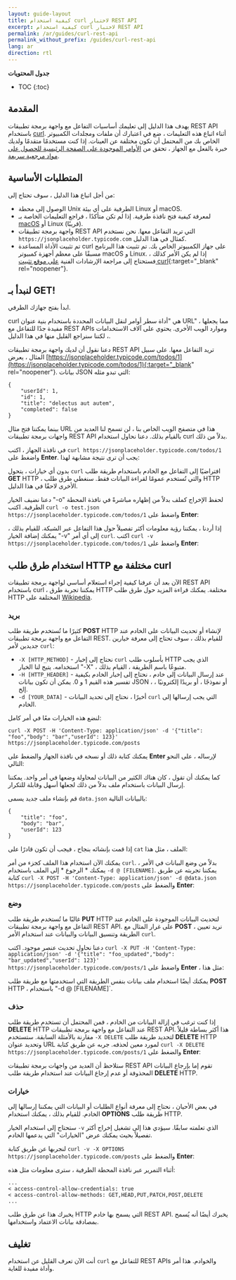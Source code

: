 ```yaml
---
layout: guide-layout
title: كيفية استخدام curl لاختبار REST API
excerpt: كيفية استخدام curl لاختبار REST API
permalink: /ar/guides/curl-rest-api
permalink_without_prefix: /guides/curl-rest-api
lang: ar
direction: rtl
---
```


**جدول المحتويات**

* TOC
{:toc}

## المقدمة

يهدف هذا الدليل إلى تعليمك أساسيات التفاعل مع واجهة برمجة تطبيقات REST API باستخدام [curl](https://github.com/curl/curl). أثناء اتباع هذه التعليمات ، ضع في اعتبارك أن ملفات ومجلدات الكمبيوتر الخاص بك من المحتمل أن تكون مختلفة عن العينات. إذا كنت مستخدمًا متقدمًا ولديك خبرة بالفعل مع الجهاز ، تحقق من [الأوامر الموجودة على الصفحة الرئيسية للحصول على مواد مرجعية سريعة](/ar/).

## المتطلبات الأساسية

من أجل اتباع هذا الدليل ، سوف تحتاج إلى:

* الوصول إلى محطة Unix الطرفية على أي بيئة Linux أو macOS.
* لمعرفة كيفية فتح نافذة طرفية. إذا لم تكن متأكدًا ، فراجع التعليمات الخاصة بـ [macOS](open-terminal-macos) أو Linux (قريبًا).
* واجهة برمجة تطبيقات REST API التي تريد التفاعل معها. نحن نستخدم `https://jsonplaceholder.typicode.com` كمثال في هذا الدليل.
* تم تثبيت الأداة المساعدة curl على جهاز الكمبيوتر الخاص بك. تم تثبيت هذا البرنامج مسبقًا على معظم أجهزة كمبيوتر macOS و Linux. إذا لم يكن الأمر كذلك ، فستحتاج إلى مراجعة الإرشادات الفنية [على موقع تثبيت curl](https://curl.haxx.se/docs/install.html){:target="_blank" rel="noopener"}.

## لنبدأ بـ GET!

ابدأ بفتح جهازك الطرفي.

curl هي "أداة سطر أوامر لنقل البيانات المحددة باستخدام بنية عنوان URL" ، مما يجعلها مفيدة جدًا للتفاعل مع REST APIs وموارد الويب الأخرى. يحتوي على آلاف الاستخدامات ، لكننا سنراجع القليل منها في هذا الدليل.

دعنا نقول أن لديك واجهة برمجة تطبيقات REST API تريد التفاعل معها. على سبيل المثال ، يعرض [https://jsonplaceholder.typicode.com/todos/1](https://jsonplaceholder.typicode.com/todos/1){:target="_blank" rel="noopener"}. بيانات JSON التي تبدو مثله:

```
{
	"userId": 1,
	"id": 1,
	"title": "delectus aut autem",
	"completed": false
}
```

بينما يمكننا فتح مثال URL هذا في متصفح الويب الخاص بنا ، لن تسمح لنا العديد من واجهات برمجة تطبيقات REST API بالقيام بذلك. دعنا نحاول استخدام curl بدلاً من ذلك.

في نافذة الجهاز ، اكتب `curl https://jsonplaceholder.typicode.com/todos/1` واضغط على **Enter**. يجب أن ترى نتيجة مشابهة لهذا:

<div class="center guideimages">
  <amp-anim src="/assets/guides/curl-rest-api/curl-get-basic-en.gif" width="665" height="387" alt="عرض تجريبي لأمر curl الأساسي" layout="responsive"></amp-anim>
</div>

بدون أي خيارات ، يتحول `curl` افتراضيًا إلى التفاعل مع الخادم باستخدام طريقة طلب **GET** HTTP ، والتي تُستخدم عمومًا لقراءة البيانات فقط. سنغطي طرق طلب HTTP الأخرى لاحقًا في هذا الدليل.

دعنا نضيف الخيار "-o" لحفظ الإخراج كملف بدلاً من إظهاره مباشرةً في نافذة المحطة الطرفية. اكتب `curl -o test.json https://jsonplaceholder.typicode.com/todos/1` واضغط على **Enter**:

<div class="center guideimages">
  <amp-anim src="/assets/guides/curl-rest-api/curl-get-output-en.gif" width="665" height="387" alt="عرض توضيحي لأمر curl الأساسي مع إخراج الملف" layout="responsive"></amp-anim>
</div>

إذا أردنا ، يمكننا رؤية معلومات أكثر تفصيلاً حول هذا التفاعل عبر الشبكة. للقيام بذلك ، يمكنك إضافة الخيار "-v" إلى أي أمر `curl`. اكتب `curl -v https://jsonplaceholder.typicode.com/todos/1` واضغط على **Enter**:


<div class="center guideimages">
  <amp-anim src="/assets/guides/curl-rest-api/curl-get-verbose-en.gif" width="665" height="387" alt="عرض توضيحي لأمر curl الأساسي مع إخراج مطول" layout="responsive"></amp-anim>
</div>

## استخدام طرق طلب HTTP مختلفة مع curl

الآن بعد أن عرفنا كيفية إجراء استعلام أساسي لواجهة برمجة تطبيقات REST API باستخدام curl ، يمكننا تجربة طرق HTTP مختلفة. يمكنك قراءة المزيد حول طرق طلب HTTP المختلفة على [Wikipedia](https://en.wikipedia.org/wiki/Hypertext_Transfer_Protocol#Request_methods).

### بريد

كثيرًا ما تُستخدم طريقة طلب **POST** HTTP لإنشاء أو تحديث البيانات على الخادم عند التفاعل مع واجهة برمجة تطبيقات REST. للقيام بذلك ، سوف تحتاج إلى معرفة خيارين جديدين لأمر `curl`:

* `-X [HTTP_METHOD]` - نحتاج إلى إخبار `curl` بأسلوب طلب HTTP الذي يجب استخدامه. يتيح لنا الخيار "-X" ، متبوعًا باسم الطريقة ، القيام بذلك.
* `-H [HTTP_HEADER]` - عند إرسال البيانات إلى خادم ، نحتاج إلى إخبار الخادم بكيفية تفسير هذه القيم 1 و 0. يمكن أن تكون بيانات JSON ، أو نموذجًا ، أو بريدًا إلكترونيًا ، إلخ.
* `-d [YOUR_DATA]` - أخيرًا ، نحتاج إلى تحديد البيانات `curl` التي يجب إرسالها إلى الخادم.

لنضع هذه الخيارات معًا في أمر كامل:

`curl -X POST -H 'Content-Type: application/json' -d '{"title": "foo","body": "bar","userId": 123}' https://jsonplaceholder.typicode.com/posts`

يمكنك كتابة ذلك أو نسخه في نافذة الجهاز والضغط على **Enter** لإرساله ، على النحو التالي:

<div class="center guideimages">
  <amp-anim src="/assets/guides/curl-rest-api/curl-post-basic-en.gif" width="665" height="387" alt="عرض توضيحي لأمر POST curl" layout="responsive"></amp-anim>
</div>

كما يمكنك أن تقول ، كان هناك الكثير من البيانات لمحاولة وضعها في أمر واحد. يمكننا إرسال البيانات باستخدام ملف بدلاً من ذلك لجعلها أسهل وقابلة للتكرار.

قم بإنشاء ملف جديد يسمى `data.json` بالبيانات التالية:

```
{
	"title": "foo",
	"body": "bar",
	"userId": 123
}
```

إذا قمت بإنشائه بنجاح ، فيجب أن تكون قادرًا على `cat` الملف ، مثل هذا:

<div class="center guideimages">
  <amp-anim src="/assets/guides/curl-rest-api/nano-datajson-en.gif" width="665" height="387" alt="عرض ملف البيانات" layout="responsive"></amp-anim>
</div>

يمكنك الآن استخدام هذا الملف كجزء من أمر `curl`. بدلاً من وضع البيانات في الأمر ، يمكنك * الرجوع * إلى الملف باستخدام `-d @ [FILENAME]`. يمكننا تجربته عن طريق كتابة `curl -X POST -H 'Content-Type: application/json' -d @data.json https://jsonplaceholder.typicode.com/posts` والضغط على **Enter**:

<div class="center guideimages">
  <amp-anim src="/assets/guides/curl-rest-api/curl-post-file-en.gif" width="665" height="387" alt="عرض توضيحي لأمر POST curl مع ملف" layout="responsive"></amp-anim>
</div>

### وضع

غالبًا ما تُستخدم طريقة طلب **PUT** HTTP لتحديث البيانات الموجودة على الخادم عند التفاعل مع واجهة برمجة تطبيقات REST API. على غرار المثال مع **POST** ، نريد تعيين الطريقة وتنسيق البيانات والبيانات عند استخدام الأمر `curl`.

دعنا نحاول تحديث عنصر موجود. اكتب `curl -X PUT -H 'Content-Type: application/json' -d '{"title": "foo_updated","body": "bar_updated","userId": 123}' https://jsonplaceholder.typicode.com/posts/1` واضغط على **Enter** ، مثل هذا:

<div class="center guideimages">
  <amp-anim src="/assets/guides/curl-rest-api/curl-put-basic-en.gif" width="665" height="387" alt="عرض توضيحي لأمر PUT curl" layout="responsive"></amp-anim>
</div>

يمكنك أيضًا استخدام ملف بيانات بنفس الطريقة التي استخدمتها مع طريقة طلب **POST** HTTP ، باستخدام "-d @ [FILENAME]`.

### حذف

إذا كنت ترغب في إزالة البيانات من الخادم ، فمن المحتمل أن تستخدم طريقة طلب **DELETE** HTTP عند التفاعل مع واجهة برمجة تطبيقات REST API. هذا أكثر بساطة قليلاً مقارنة بالأمثلة السابقة. ستستخدم `-X DELETE` لتحديد طريقة طلب **DELETE** HTTP وتحديد عنوان URL لمورد معين لحذفه. جربه عن طريق كتابة `curl -X DELETE https://jsonplaceholder.typicode.com/posts/1` والضغط على **Enter**:

<div class="center guideimages">
  <amp-anim src="/assets/guides/curl-rest-api/curl-delete-basic-en.gif" width="665" height="387" alt="عرض توضيحي لأمر DELETE curl" layout="responsive"></amp-anim>
</div>

ستلاحظ أن العديد من واجهات برمجة تطبيقات REST API تقوم إما بإرجاع البيانات المحذوفة أو عدم إرجاع البيانات عند استخدام طريقة طلب **DELETE** HTTP.

### خيارات

في بعض الأحيان ، نحتاج إلى معرفة أنواع الطلبات أو البيانات التي يمكننا إرسالها إلى الخادم. للقيام بذلك ، يمكنك استخدام **OPTIONS** طريقة طلب HTTP.

ستحتاج إلى استخدام الخيار `-v` الذي تعلمته سابقًا. سيؤدي هذا إلى تشغيل إخراج أكثر تفصيلاً بحيث يمكنك عرض "الخيارات" التي يدعمها الخادم.

لنجربها عن طريق كتابة `curl -v -X OPTIONS https://jsonplaceholder.typicode.com/posts` والضغط على **Enter**:

<div class="center guideimages">
  <amp-anim src="/assets/guides/curl-rest-api/curl-options-verbose-en.gif" width="665" height="387" alt="عرض توضيحي لأمر OPTIONS curl بإخراج مطول" layout="responsive"></amp-anim>
</div>

أثناء التمرير عبر نافذة المحطة الطرفية ، سترى معلومات مثل هذه:

```
...
< access-control-allow-credentials: true
< access-control-allow-methods: GET,HEAD,PUT,PATCH,POST,DELETE
...
```

يخبرك هذا عن طرق طلب HTTP التي يسمح بها خادم REST API. يخبرك أيضًا أنه يُسمح بمصادقة بيانات الاعتماد واستخدامها.

## تغليف

أنت الآن تعرف القليل عن استخدام `curl` للتفاعل مع REST APIs والخوادم. هذا أمر وأداة مفيدة للغاية.